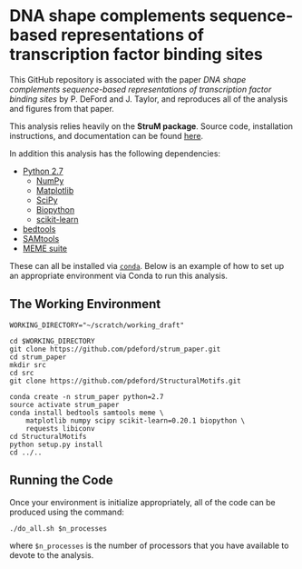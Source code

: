 # DNA shape complements sequence-based representations of transcription factor binding sites

This GitHub repository is associated with the paper _DNA shape complements sequence-based representations of transcription factor binding sites_ by P. DeFord and J. Taylor, and reproduces all of the analysis and figures from that paper.

This analysis relies heavily on the **StruM package**. Source code, installation instructions, and documentation can be found [here](https://github.com/pdeford/StructuralMotifs).

In addition this analysis has the following dependencies:

* [Python 2.7](https://www.python.org/downloads/)
    - [NumPy](http://www.numpy.org/)
    - [Matplotlib](https://matplotlib.org/)
    - [SciPy](https://www.scipy.org/)
    - [Biopython](https://biopython.org/)
    - [scikit-learn](https://scikit-learn.org/stable/)
* [bedtools](https://bedtools.readthedocs.io/en/latest/)
* [SAMtools](http://www.htslib.org/)
* [MEME suite](http://meme-suite.org)

These can all be installed via [`conda`](https://conda.io/docs/). Below is an example of how to set up an appropriate environment via Conda to run this analysis.


## The Working Environment

```
WORKING_DIRECTORY="~/scratch/working_draft"

cd $WORKING_DIRECTORY
git clone https://github.com/pdeford/strum_paper.git
cd strum_paper
mkdir src
cd src
git clone https://github.com/pdeford/StructuralMotifs.git

conda create -n strum_paper python=2.7
source activate strum_paper
conda install bedtools samtools meme \
    matplotlib numpy scipy scikit-learn=0.20.1 biopython \
    requests libiconv
cd StructuralMotifs
python setup.py install
cd ../..
```

## Running the Code

Once your environment is initialize appropriately, all of the code can be produced using the command:

```
./do_all.sh $n_processes
```

where `$n_processes` is the number of processors that you have available to devote to the analysis.
